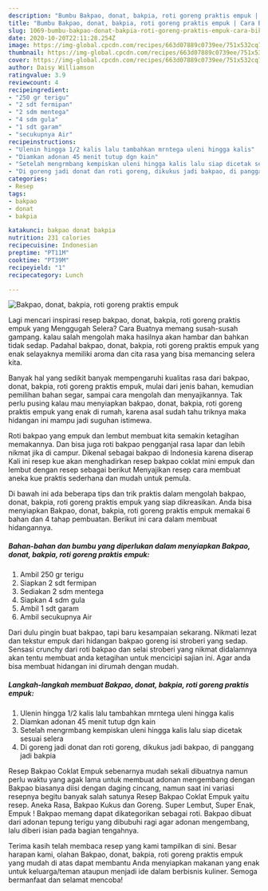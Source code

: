 ```yaml
---
description: "Bumbu Bakpao, donat, bakpia, roti goreng praktis empuk | Cara Bikin Bakpao, donat, bakpia, roti goreng praktis empuk Yang Lezat Sekali"
title: "Bumbu Bakpao, donat, bakpia, roti goreng praktis empuk | Cara Bikin Bakpao, donat, bakpia, roti goreng praktis empuk Yang Lezat Sekali"
slug: 1069-bumbu-bakpao-donat-bakpia-roti-goreng-praktis-empuk-cara-bikin-bakpao-donat-bakpia-roti-goreng-praktis-empuk-yang-lezat-sekali
date: 2020-10-20T22:11:28.254Z
image: https://img-global.cpcdn.com/recipes/663d07889c0739ee/751x532cq70/bakpao-donat-bakpia-roti-goreng-praktis-empuk-foto-resep-utama.jpg
thumbnail: https://img-global.cpcdn.com/recipes/663d07889c0739ee/751x532cq70/bakpao-donat-bakpia-roti-goreng-praktis-empuk-foto-resep-utama.jpg
cover: https://img-global.cpcdn.com/recipes/663d07889c0739ee/751x532cq70/bakpao-donat-bakpia-roti-goreng-praktis-empuk-foto-resep-utama.jpg
author: Daisy Williamson
ratingvalue: 3.9
reviewcount: 4
recipeingredient:
- "250 gr terigu"
- "2 sdt fermipan"
- "2 sdm mentega"
- "4 sdm gula"
- "1 sdt garam"
- "secukupnya Air"
recipeinstructions:
- "Ulenin hingga 1/2 kalis lalu tambahkan mrntega uleni hingga kalis"
- "Diamkan adonan 45 menit tutup dgn kain"
- "Setelah mengrmbang kempiskan uleni hingga kalis lalu siap dicetak sesuai selera"
- "Di goreng jadi donat dan roti goreng, dikukus jadi bakpao, di panggang jadi bakpia"
categories:
- Resep
tags:
- bakpao
- donat
- bakpia

katakunci: bakpao donat bakpia 
nutrition: 231 calories
recipecuisine: Indonesian
preptime: "PT11M"
cooktime: "PT39M"
recipeyield: "1"
recipecategory: Lunch

---
```



![Bakpao, donat, bakpia, roti goreng praktis empuk](https://img-global.cpcdn.com/recipes/663d07889c0739ee/751x532cq70/bakpao-donat-bakpia-roti-goreng-praktis-empuk-foto-resep-utama.jpg)

Lagi mencari inspirasi resep bakpao, donat, bakpia, roti goreng praktis empuk yang Menggugah Selera? Cara Buatnya memang susah-susah gampang. kalau salah mengolah maka hasilnya akan hambar dan bahkan tidak sedap. Padahal bakpao, donat, bakpia, roti goreng praktis empuk yang enak selayaknya memiliki aroma dan cita rasa yang bisa memancing selera kita.

Banyak hal yang sedikit banyak mempengaruhi kualitas rasa dari bakpao, donat, bakpia, roti goreng praktis empuk, mulai dari jenis bahan, kemudian pemilihan bahan segar, sampai cara mengolah dan menyajikannya. Tak perlu pusing kalau mau menyiapkan bakpao, donat, bakpia, roti goreng praktis empuk yang enak di rumah, karena asal sudah tahu triknya maka hidangan ini mampu jadi suguhan istimewa.

Roti bakpao yang empuk dan lembut membuat kita semakin ketagihan memakannya. Dan bisa juga roti bakpao pengganjal rasa lapar dan lebih nikmat jika di campur. Dikenal sebagai bakpao di Indonesia karena diserap Kali ini resep kue akan menghadirkan resep bakpao coklat mini empuk dan lembut dengan resep sebagai berikut Menyajikan resep cara membuat aneka kue praktis sederhana dan mudah untuk pemula.


Di bawah ini ada beberapa tips dan trik praktis dalam mengolah bakpao, donat, bakpia, roti goreng praktis empuk yang siap dikreasikan. Anda bisa menyiapkan Bakpao, donat, bakpia, roti goreng praktis empuk memakai 6 bahan dan 4 tahap pembuatan. Berikut ini cara dalam membuat hidangannya.

<!--inarticleads1-->

##### Bahan-bahan dan bumbu yang diperlukan dalam menyiapkan Bakpao, donat, bakpia, roti goreng praktis empuk:

1. Ambil 250 gr terigu
1. Siapkan 2 sdt fermipan
1. Sediakan 2 sdm mentega
1. Siapkan 4 sdm gula
1. Ambil 1 sdt garam
1. Ambil secukupnya Air


Dari dulu pingin buat bakpao, tapi baru kesampaian sekarang. Nikmati lezat dan tekstur empuk dari hidangan bakpao goreng isi stroberi yang sedap. Sensasi crunchy dari roti bakpao dan selai stroberi yang nikmat didalamnya akan tentu membuat anda ketagihan untuk mencicipi sajian ini. Agar anda bisa membuat hidangan ini dirumah dengan mudah. 

<!--inarticleads2-->

##### Langkah-langkah membuat Bakpao, donat, bakpia, roti goreng praktis empuk:

1. Ulenin hingga 1/2 kalis lalu tambahkan mrntega uleni hingga kalis
1. Diamkan adonan 45 menit tutup dgn kain
1. Setelah mengrmbang kempiskan uleni hingga kalis lalu siap dicetak sesuai selera
1. Di goreng jadi donat dan roti goreng, dikukus jadi bakpao, di panggang jadi bakpia


Resep Bakpao Coklat Empuk sebenarnya mudah sekali dibuatnya namun perlu waktu yang agak lama untuk membuat adonan mengembang dengan Bakpao biasanya diisi dengan daging cincang, namun saat ini variasi resepnya begitu banyak salah satunya Resep Bakpao Coklat Empuk yaitu resep. Aneka Rasa, Bakpao Kukus dan Goreng. Super Lembut, Super Enak, Empuk ! Bakpao memang dapat dikategorikan sebagai roti. Bakpao dibuat dari adonan tepung terigu yang dibubuhi ragi agar adonan mengembang, lalu diberi isian pada bagian tengahnya. 

Terima kasih telah membaca resep yang kami tampilkan di sini. Besar harapan kami, olahan Bakpao, donat, bakpia, roti goreng praktis empuk yang mudah di atas dapat membantu Anda menyiapkan makanan yang enak untuk keluarga/teman ataupun menjadi ide dalam berbisnis kuliner. Semoga bermanfaat dan selamat mencoba!
